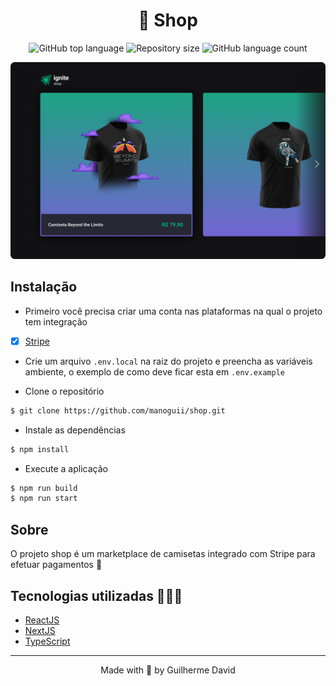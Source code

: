 <h1 align="center">
  🏪 Shop
</h1>

<p align="center">
  <img alt="GitHub top language" src="https://img.shields.io/github/languages/top/manoguii/shop?color=blue">
  <img alt="Repository size" src="https://img.shields.io/github/repo-size/manoguii/shop?color=blue">
  <img alt="GitHub language count" src="https://img.shields.io/github/languages/count/manoguii/shop?color=blue">
</p>

<div align="left">
  <img src="assets/shop.png" alt="faladev" >
</div>

## Instalação

- Primeiro você precisa criar uma conta nas plataformas na qual o projeto tem integração

- [x] [Stripe](https://stripe.com/br)

- Crie um arquivo ```.env.local``` na raiz do projeto e preencha as variáveis ambiente, o exemplo de como deve ficar esta em ```.env.example```

- Clone o repositório
```bash
$ git clone https://github.com/manoguii/shop.git
```

- Instale as dependências
```bash
$ npm install
```

- Execute a aplicação
```bash
$ npm run build
$ npm run start
```

## Sobre

O projeto shop é um marketplace de camisetas integrado com Stripe para efetuar pagamentos 🚀


## Tecnologias utilizadas 👩🏻‍💻

- [ReactJS](https://reactjs.org/)
- [NextJS](https://nextjs.org/)
- [TypeScript](https://www.typescriptlang.org/)

---  

<p align="center">Made with 💙 by Guilherme David</p>